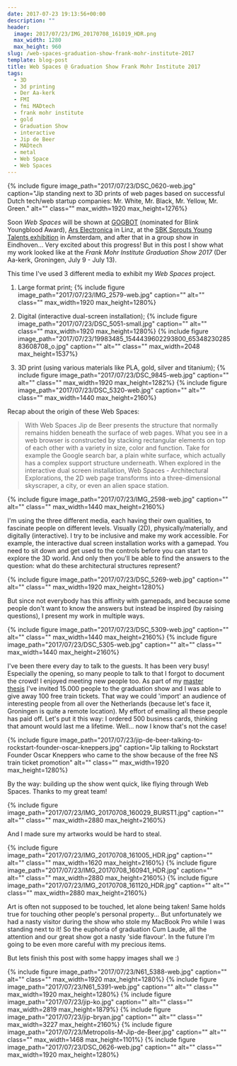 ```yaml
---
date: 2017-07-23 19:13:56+00:00
description: ""
header:
  image: 2017/07/23/IMG_20170708_161019_HDR.png
  max_width: 1280
  max_height: 960
slug: /web-spaces-graduation-show-frank-mohr-institute-2017
template: blog-post
title: Web Spaces @ Graduation Show Frank Mohr Institute 2017
tags:
  - 3D
  - 3d printing
  - Der Aa-kerk
  - FMI
  - fmi MADtech
  - frank mohr institute
  - gold
  - Graduation Show
  - interactive
  - Jip de Beer
  - MADtech
  - metal
  - Web Space
  - Web Spaces
---
```


{% include figure image_path="2017/07/23/DSC_0620-web.jpg" caption="Jip standing next to 3D prints of web pages based on successful Dutch tech/web startup companies: Mr. White, Mr. Black, Mr. Yellow, Mr. Green." alt="" class="" max_width=1920 max_height=1276%}

Soon _Web Spaces_ will be shown at [GOGBOT](http://2017.gogbot.nl/gogbot-awards-2017/blink-youngblood-awards/) (nominated for Blink Youngblood Award), [Ars Electronica](https://ars.electronica.art/aeblog/en/2017/09/11/festival2017/) in Linz, at the [SBK Sprouts Young Talents exhibition](https://www.sbk.nl/index.php?r=site/page&view=expositie&id=245) in Amsterdam, and after that in a group show in Eindhoven... Very excited about this progress! But in this post I show what my work looked like at the *Frank Mohr Institute Graduation Show 2017* (Der Aa-kerk, Groningen, July 9 - July 13).

This time I've used 3 different media to exhibit my _Web Spaces_ project.

1. Large format print;
{% include figure image_path="2017/07/23/IMG_2579-web.jpg" caption="" alt="" class="" max_width=1920 max_height=1280%}

2. Digital (interactive dual-screen installation);
{% include figure image_path="2017/07/23/DSC_5051-small.jpg" caption="" alt="" class="" max_width=1920 max_height=1280%}
{% include figure image_path="2017/07/23/19983485_1544439602293800_6534823028583608708_o.jpg" caption="" alt="" class="" max_width=2048 max_height=1537%}

3. 3D print (using various materials like PLA, gold, silver and titanium);
{% include figure image_path="2017/07/23/DSC_9845-web.jpg" caption="" alt="" class="" max_width=1920 max_height=1282%}
{% include figure image_path="2017/07/23/DSC_5320-web.jpg" caption="" alt="" class="" max_width=1440 max_height=2160%}

Recap about the origin of these Web Spaces:

<blockquote>With Web Spaces Jip de Beer presents the structure that normally remains hidden beneath the surface of web pages. What you see in a web browser is constructed by stacking rectangular elements on top of each other with a variety in size, color and function. Take for example the Google search bar, a plain white surface, which actually has a complex support structure underneath. When explored in the interactive dual screen installation, Web Spaces - Architectural Explorations, the 2D web page transforms into a three-dimensional skyscraper, a city, or even an alien space station.</blockquote>

{% include figure image_path="2017/07/23/IMG_2598-web.jpg" caption="" alt="" class="" max_width=1440 max_height=2160%}

I'm using the three different media, each having their own qualities, to fascinate people on different levels. Visually (2D), physically/materially, and digitally (interactive). I try to be inclusive and make my work accessible. For example, the interactive dual screen installation works with a gamepad. You need to sit down and get used to the controls before you can start to explore the 3D world. And only then you'll be able to find the answers to the question: what do these architectural structures represent?

{% include figure image_path="2017/07/23/DSC_5269-web.jpg" caption="" alt="" class="" max_width=1920 max_height=1280%}

But since not everybody has this affinity with gamepads, and because some people don't want to know the answers but instead be inspired (by raising questions), I present my work in multiple ways.

{% include figure image_path="2017/07/23/DSC_5309-web.jpg" caption="" alt="" class="" max_width=1440 max_height=2160%}
{% include figure image_path="2017/07/23/DSC_5305-web.jpg" caption="" alt="" class="" max_width=1440 max_height=2160%}

I've been there every day to talk to the guests. It has been very busy! Especially the opening, so many people to talk to that I forgot to document the crowd! I enjoyed meeting new people too. As part of my [master thesis](../web-art-enterprise/) I've invited 15.000 people to the graduation show and I was able to give away 100 free train tickets. That way we could 'import' an audience of interesting people from all over the Netherlands (because let's face it, Groningen is quite a remote location). My effort of emailing all these people has paid off. Let's put it this way: I ordered 500 business cards, thinking that amount would last me a lifetime. Well... now I know that's not the case!

{% include figure image_path="2017/07/23/jip-de-beer-talking-to-rockstart-founder-oscar-kneppers.jpg" caption="Jip talking to Rockstart Founder Oscar Kneppers who came to the show because of the free NS train ticket promotion" alt="" class="" max_width=1920 max_height=1280%}

By the way: building up the show went quick, like flying through Web Spaces. Thanks to my great team!

{% include figure image_path="2017/07/23/IMG_20170708_160029_BURST1.jpg" caption="" alt="" class="" max_width=2880 max_height=2160%}

And I made sure my artworks would be hard to steal.

{% include figure image_path="2017/07/23/IMG_20170708_161005_HDR.jpg" caption="" alt="" class="" max_width=1620 max_height=2160%}
{% include figure image_path="2017/07/23/IMG_20170708_160941_HDR.jpg" caption="" alt="" class="" max_width=2880 max_height=2160%}
{% include figure image_path="2017/07/23/IMG_20170708_161120_HDR.jpg" caption="" alt="" class="" max_width=2880 max_height=2160%}

Art is often not supposed to be touched, let alone being taken! Same holds true for touching other people's personal property... But unfortunately we had a nasty visitor during the show who stole my MacBook Pro while I was standing next to it! So the euphoria of graduation Cum Laude, all the attention and our great show got a nasty 'side flavour'. In the future I'm going to be even more careful with my precious items.

But lets finish this post with some happy images shall we :)

{% include figure image_path="2017/07/23/N61_5388-web.jpg" caption="" alt="" class="" max_width=1920 max_height=1280%}
{% include figure image_path="2017/07/23/N61_5391-web.jpg" caption="" alt="" class="" max_width=1920 max_height=1280%}
{% include figure image_path="2017/07/23/jip-ko.jpg" caption="" alt="" class="" max_width=2819 max_height=1879%}
{% include figure image_path="2017/07/23/jip-bryan.jpg" caption="" alt="" class="" max_width=3227 max_height=2160%}
{% include figure image_path="2017/07/23/Metropolis-M-Jip-de-Beer.jpg" caption="" alt="" class="" max_width=1468 max_height=1101%}
{% include figure image_path="2017/07/23/DSC_0626-web.jpg" caption="" alt="" class="" max_width=1920 max_height=1280%}